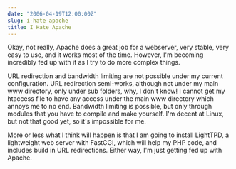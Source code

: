 ```yaml
---
date: "2006-04-19T12:00:00Z"
slug: i-hate-apache
title: I Hate Apache
---
```


Okay, not really, Apache does a great job for a webserver, very stable, very
easy to use, and it works most of the time. However, I'm becoming incredibly fed
up with it as I try to do more complex things.

URL redirection and bandwidth limiting are not possible under my current
configuration. URL redirection semi-works, although not under my main www
directory, only under sub folders, why, I don't know! I cannot get my htaccess
file to have any access under the main www directory which annoys me to no end.
Bandwidth limiting is possible, but only through modules that you have to
compile and make yourself. I'm decent at Linux, but not that good yet, so it's
impossible for me.

More or less what I think will happen is that I am going to install LightTPD, a
lightweight web server with FastCGI, which will help my PHP code, and includes
build in URL redirections. Either way, I'm just getting fed up with Apache.
